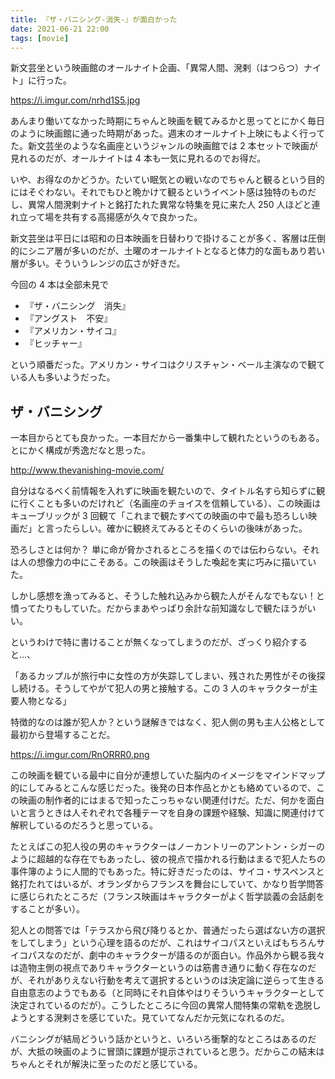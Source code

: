```yaml
---
title: 『ザ・バニシング-消失-』が面白かった
date: 2021-06-21 22:00
tags: [movie]
---
```


新文芸坐という映画館のオールナイト企画、「異常人間、溌剌（はつらつ）ナイト」に行った。

https://i.imgur.com/nrhd1S5.jpg

あんまり働いてなかった時期にちゃんと映画を観てみるかと思ってとにかく毎日のように映画館に通った時期があった。週末のオールナイト上映にもよく行ってた。新文芸坐のような名画座というジャンルの映画館では 2 本セットで映画が見れるのだが、オールナイトは 4 本も一気に見れるのでお得だ。

いや、お得なのかどうか。たいてい眠気との戦いなのでちゃんと観るという目的にはそぐわない。それでもひと晩かけて観るというイベント感は独特のものだし、異常人間溌剌ナイトと銘打たれた異常な特集を見に来た人 250 人ほどと連れ立って場を共有する高揚感が久々で良かった。

新文芸坐は平日には昭和の日本映画を日替わりで掛けることが多く、客層は圧倒的にシニア層が多いのだが、土曜のオールナイトとなると体力的な面もあり若い層が多い。そういうレンジの広さが好きだ。

今回の 4 本は全部未見で

- 『ザ・バニシング　消失』
- 『アングスト　不安』
- 『アメリカン・サイコ』
- 『ヒッチャー』

という順番だった。アメリカン・サイコはクリスチャン・ベール主演なので観ている人も多いようだった。

## ザ・バニシング

一本目からとても良かった。一本目だから一番集中して観れたというのもある。とにかく構成が秀逸だなと思った。

http://www.thevanishing-movie.com/

自分はなるべく前情報を入れずに映画を観たいので、タイトル名すら知らずに観に行くことも多いのだけれど（名画座のチョイスを信頼している）、この映画はキューブリックが 3 回観て「これまで観たすべての映画の中で最も恐ろしい映画だ」と言ったらしい。確かに観終えてみるとそのくらいの後味があった。

恐ろしさとは何か？ 単に命が脅かされるところを描くのでは伝わらない。それは人の想像力の中にこそある。この映画はそうした喚起を実に巧みに描いていた。

しかし感想を漁ってみると、そうした触れ込みから観た人がそんなでもない！と憤ってたりもしていた。だからまあやっぱり余計な前知識なしで観たほうがいい。

というわけで特に書けることが無くなってしまうのだが、ざっくり紹介すると…、

「あるカップルが旅行中に女性の方が失踪してしまい、残された男性がその後探し続ける。そうしてやがて犯人の男と接触する。この 3 人のキャラクターが主要人物となる」

特徴的なのは誰が犯人か？という謎解きではなく、犯人側の男も主人公格として最初から登場することだ。

https://i.imgur.com/RnORRR0.png

この映画を観ている最中に自分が連想していた脳内のイメージをマインドマップ的にしてみるとこんな感じだった。後発の日本作品とかとも絡めているので、この映画の制作者的にはまるで知ったこっちゃない関連付けだ。ただ、何かを面白いと言うときは人それぞれで各種テーマを自身の課題や経験、知識に関連付けて解釈しているのだろうと思っている。

たとえばこの犯人役の男のキャラクターはノーカントリーのアントン・シガーのように超越的な存在でもあったし、彼の視点で描かれる行動はまるで犯人たちの事件簿のように人間的でもあった。特に好きだったのは、サイコ・サスペンスと銘打たれてはいるが、オランダからフランスを舞台にしていて、かなり哲学問答に感じられたところだ（フランス映画はキャラクターがよく哲学談義の会話劇をすることが多い）。

犯人との問答では「テラスから飛び降りるとか、普通だったら選ばない方の選択をしてしまう」という心理を語るのだが、これはサイコパスといえばもちろんサイコパスなのだが、劇中のキャラクターが語るのが面白い。作品外から観る我々は造物主側の視点でありキャラクターというのは筋書き通りに動く存在なのだが、それがありえない行動を考えて選択するというのは決定論に逆らって生きる自由意志のようでもある（と同時にそれ自体やはりそういうキャラクターとして決定されているのだが）。こうしたところに今回の異常人間特集の常軌を逸脱しようとする溌剌さを感じていた。見ていてなんだか元気になれるのだ。

バニシングが結局どういう話かというと、いろいろ衝撃的なところはあるのだが、大抵の映画のように冒頭に課題が提示されていると思う。だからこの結末はちゃんとそれが解決に至ったのだと感じている。
